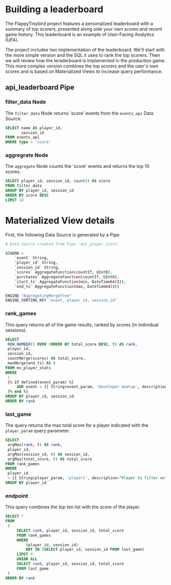 # Building a leaderboard 

The FlappyTinybird project features a personalized leaderboard with a summary of top scorers, presented along side your own scores and recent game history. This leaderboard is an example of User-Facing Analytics (UFA). 

The project includes two implementation of the leaderboard. We'll start with the more simple version and the SQL it uses to rank the top scorers. Then we will review how the leraderboard is implemented in the production game. This more complex version combines the top scorers and the user's own scores and is based on Materialized Views to increase query performance.

## **api_leaderboard** Pipe

### filter_data Node

The `filter_data` Node returns 'score' events from the `events_api` Data Source.

```sql
SELECT name AS player_id,
       session_id
FROM events_api
WHERE type = 'score'
```

### aggregrate Node

The `aggregate` Node counts the 'score' events and returns the top 10 scores. 

```sql
SELECT player_id, session_id, count() AS score
FROM filter_data
GROUP BY player_id, session_id
ORDER BY score DESC
LIMIT 10
```


# Materialized View details

First, the following Data Source is generated by a Pipe.

```bash
# Data Source created from Pipe 'mat_player_stats'

SCHEMA >
    `event` String,
    `player_id` String,
    `session_id` String,
    `scores` AggregateFunction(countIf, UInt8),
    `purchases` AggregateFunction(countIf, UInt8),
    `start_ts` AggregateFunction(min, DateTime64(3)),
    `end_ts` AggregateFunction(max, DateTime64(3))

ENGINE "AggregatingMergeTree"
ENGINE_SORTING_KEY "event, player_id, session_id"
```

### rank_games

This query returns all of the game results, ranked by scores (in individual sessions). 

```sql
SELECT
 ROW_NUMBER() OVER (ORDER BY total_score DESC, t) AS rank,
 player_id,
 session_id,
 countMerge(scores) AS total_score,
 maxMerge(end_ts) AS t
FROM mv_player_stats
WHERE
 1
 {% if defined(event_param) %}
     AND event = {{ String(event_param, 'Developer meetup', description="Event to filter on") }}
 {% end %}
GROUP BY player_id, session_id
ORDER BY rank
```

### last_game

The query returns the max total score for a player indicated with the `player_param` query parameter. 

```sql
SELECT
 argMax(rank, t) AS rank,
 player_id,
 argMax(session_id, t) AS session_id,
 argMax(total_score, t) AS total_score
FROM rank_games
WHERE
 player_id
 = {{ String(player_param, 'player1', description="Player to filter on", required=True) }}
GROUP BY player_id
```

### endpoint

This query combines the top ten list with the score of the player. 

```sql
SELECT *
FROM
 (
     SELECT rank, player_id, session_id, total_score
     FROM rank_games
     WHERE
         (player_id, session_id)
         NOT IN (SELECT player_id, session_id FROM last_game)
     LIMIT 9
     UNION ALL
     SELECT rank, player_id, session_id, total_score
     FROM last_game
 )
ORDER BY rank
```

